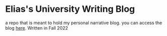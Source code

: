 # Elias's University Writing Blog 
a repo that is meant to hold my personal narrative blog. 
you can access the blog [here](https://eliasrvjimenez.github.io/1301-blog).
Written in Fall 2022
